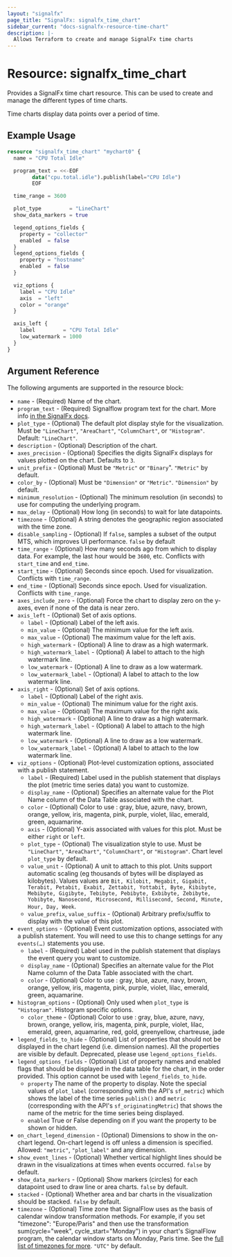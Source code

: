 ```yaml
---
layout: "signalfx"
page_title: "SignalFx: signalfx_time_chart"
sidebar_current: "docs-signalfx-resource-time-chart"
description: |-
  Allows Terraform to create and manage SignalFx time charts
---
```


# Resource: signalfx_time_chart

Provides a SignalFx time chart resource. This can be used to create and manage the different types of time charts.

Time charts display data points over a period of time.

## Example Usage

```tf
resource "signalfx_time_chart" "mychart0" {
  name = "CPU Total Idle"

  program_text = <<-EOF
        data("cpu.total.idle").publish(label="CPU Idle")
        EOF

  time_range = 3600

  plot_type         = "LineChart"
  show_data_markers = true

  legend_options_fields {
    property = "collector"
    enabled  = false
  }
  legend_options_fields {
    property = "hostname"
    enabled  = false
  }

  viz_options {
    label = "CPU Idle"
    axis  = "left"
    color = "orange"
  }

  axis_left {
    label         = "CPU Total Idle"
    low_watermark = 1000
  }
}
```

## Argument Reference

The following arguments are supported in the resource block:

* `name` - (Required) Name of the chart.
* `program_text` - (Required) Signalflow program text for the chart. More info [in the SignalFx docs](https://developers.signalfx.com/signalflow_analytics/signalflow_overview.html#_signalflow_programming_language).
* `plot_type` - (Optional) The default plot display style for the visualization. Must be `"LineChart"`, `"AreaChart"`, `"ColumnChart"`, or `"Histogram"`. Default: `"LineChart"`.
* `description` - (Optional) Description of the chart.
* `axes_precision` - (Optional) Specifies the digits SignalFx displays for values plotted on the chart. Defaults to `3`.
* `unit_prefix` - (Optional) Must be `"Metric"` or `"Binary`". `"Metric"` by default.
* `color_by` - (Optional) Must be `"Dimension"` or `"Metric"`. `"Dimension"` by default.
* `minimum_resolution` - (Optional) The minimum resolution (in seconds) to use for computing the underlying program.
* `max_delay` - (Optional) How long (in seconds) to wait for late datapoints.
* `timezone` - (Optional) A string denotes the geographic region associated with the time zone.
* `disable_sampling` - (Optional) If `false`, samples a subset of the output MTS, which improves UI performance. `false` by default
* `time_range` - (Optional) How many seconds ago from which to display data. For example, the last hour would be `3600`, etc. Conflicts with `start_time` and `end_time`.
* `start_time` - (Optional) Seconds since epoch. Used for visualization. Conflicts with `time_range`.
* `end_time` - (Optional) Seconds since epoch. Used for visualization. Conflicts with `time_range`.
* `axes_include_zero` - (Optional) Force the chart to display zero on the y-axes, even if none of the data is near zero.
* `axis_left` - (Optional) Set of axis options.
    * `label` - (Optional) Label of the left axis.
    * `min_value` - (Optional) The minimum value for the left axis.
    * `max_value` - (Optional) The maximum value for the left axis.
    * `high_watermark` - (Optional) A line to draw as a high watermark.
    * `high_watermark_label` - (Optional) A label to attach to the high watermark line.
    * `low_watermark`  - (Optional) A line to draw as a low watermark.
    * `low_watermark_label` - (Optional) A label to attach to the low watermark line.
* `axis_right` - (Optional) Set of axis options.
    * `label` - (Optional) Label of the right axis.
    * `min_value` - (Optional) The minimum value for the right axis.
    * `max_value` - (Optional) The maximum value for the right axis.
    * `high_watermark` - (Optional) A line to draw as a high watermark.
    * `high_watermark_label` - (Optional) A label to attach to the high watermark line.
    * `low_watermark`  - (Optional) A line to draw as a low watermark.
    * `low_watermark_label` - (Optional) A label to attach to the low watermark line.
* `viz_options` - (Optional) Plot-level customization options, associated with a publish statement.
    * `label` - (Required) Label used in the publish statement that displays the plot (metric time series data) you want to customize.
    * `display_name` - (Optional) Specifies an alternate value for the Plot Name column of the Data Table associated with the chart.
    * `color` - (Optional) Color to use : gray, blue, azure, navy, brown, orange, yellow, iris, magenta, pink, purple, violet, lilac, emerald, green, aquamarine.
    * `axis` - (Optional) Y-axis associated with values for this plot. Must be either `right` or `left`.
    * `plot_type` - (Optional) The visualization style to use. Must be `"LineChart"`, `"AreaChart"`, `"ColumnChart"`, or `"Histogram"`. Chart level `plot_type` by default.
    * `value_unit` - (Optional) A unit to attach to this plot. Units support automatic scaling (eg thousands of bytes will be displayed as kilobytes). Values values are `Bit, Kilobit, Megabit, Gigabit, Terabit, Petabit, Exabit, Zettabit, Yottabit, Byte, Kibibyte, Mebibyte, Gigibyte, Tebibyte, Pebibyte, Exbibyte, Zebibyte, Yobibyte, Nanosecond, Microsecond, Millisecond, Second, Minute, Hour, Day, Week`.
    * `value_prefix`, `value_suffix` - (Optional) Arbitrary prefix/suffix to display with the value of this plot.
* `event_options` - (Optional) Event customization options, associated with a publish statement. You will need to use this to change settings for any `events(…)` statements you use.
    * `label` - (Required) Label used in the publish statement that displays the event query you want to customize.
    * `display_name` - (Optional) Specifies an alternate value for the Plot Name column of the Data Table associated with the chart.
    * `color` - (Optional) Color to use : gray, blue, azure, navy, brown, orange, yellow, iris, magenta, pink, purple, violet, lilac, emerald, green, aquamarine.
* `histogram_options` - (Optional) Only used when `plot_type` is `"Histogram"`. Histogram specific options.
    * `color_theme` - (Optional) Color to use : gray, blue, azure, navy, brown, orange, yellow, iris, magenta, pink, purple, violet, lilac, emerald, green, aquamarine, red, gold, greenyellow, chartreuse, jade
* `legend_fields_to_hide` - (Optional) List of properties that should not be displayed in the chart legend (i.e. dimension names). All the properties are visible by default. Deprecated, please use `legend_options_fields`.
* `legend_options_fields` - (Optional) List of property names and enabled flags that should be displayed in the data table for the chart, in the order provided. This option cannot be used with `legend_fields_to_hide`.
    * `property` The name of the property to display. Note the special values of `plot_label` (corresponding with the API's `sf_metric`) which shows the label of the time series `publish()` and `metric` (corresponding with the API's `sf_originatingMetric`) that shows the name of the metric for the time series being displayed.
    * `enabled` True or False depending on if you want the property to be shown or hidden.
* `on_chart_legend_dimension` - (Optional) Dimensions to show in the on-chart legend. On-chart legend is off unless a dimension is specified. Allowed: `"metric"`, `"plot_label"` and any dimension.
* `show_event_lines` - (Optional) Whether vertical highlight lines should be drawn in the visualizations at times when events occurred. `false` by default.
* `show_data_markers` - (Optional) Show markers (circles) for each datapoint used to draw line or area charts. `false` by default.
* `stacked` - (Optional) Whether area and bar charts in the visualization should be stacked. `false` by default.
* `timezone` - (Optional) Time zone that SignalFlow uses as the basis of calendar window transformation methods. For example, if you set "timezone": "Europe/Paris" and then use the transformation sum(cycle="week", cycle_start="Monday") in your chart's SignalFlow program, the calendar window starts on Monday, Paris time. See the [full list of timezones for more](https://developers.signalfx.com/signalflow_analytics/signalflow_overview.html#_supported_signalflow_time_zones). `"UTC"` by default.
